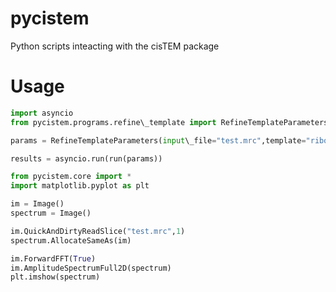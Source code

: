 # pycistem
Python scripts inteacting with the cisTEM package


# Usage

```python
import asyncio
from pycistem.programs.refine\_template import RefineTemplateParameters, run

params = RefineTemplateParameters(input\_file="test.mrc",template="ribo.mrc")

results = asyncio.run(run(params))
```

```python
from pycistem.core import *
import matplotlib.pyplot as plt

im = Image()
spectrum = Image()

im.QuickAndDirtyReadSlice("test.mrc",1)
spectrum.AllocateSameAs(im)

im.ForwardFFT(True)
im.AmplitudeSpectrumFull2D(spectrum)
plt.imshow(spectrum)
```